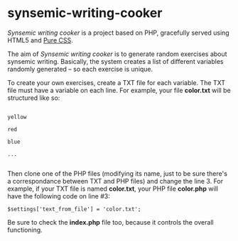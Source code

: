 synsemic-writing-cooker
=======================

<em>Synsemic writing cooker</em> is a project based on PHP, gracefully served using HTML5 and <a href="https://github.com/yahoo/pure/">Pure CSS</a>.

The aim of <em>Synsemic writing cooker</em> is to generate random exercises about synsemic writing. Basically, the system creates a list of different variables randomly generated – so each exercise is unique. 

To create your own exercises, create a TXT file for each variable. The TXT file must have a variable on each line. For example, your file <strong>color.txt</strong> will be structured like so:

<pre><code>
yellow<br>
red<br>
blue<br>
...<br>
</code></pre>

Then clone one of the PHP files (modifying its name, just to be sure there's a correspondance between TXT and PHP files) and change the line 3. For example, if your TXT file is named <strong>color.txt</strong>, your PHP file <strong>color.php</strong> will have the following code on line #3:

<code>$settings['text_from_file'] = 'color.txt';</code>

Be sure to check the <strong>index.php</strong> file too, because it controls the overall functioning.
